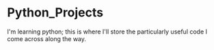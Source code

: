# Python_Projects
I'm learning python; this is where I'll store the particularly useful code I come across along the way.
